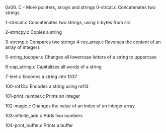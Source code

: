 0x06. C - More pointers, arrays and strings
0-strcat.c	Concatenates two strings

1-strncat.c	Concatenates two strings, using n bytes from src

2-strncpy.c	Copies a string

3-strcmp.c	Compares two strings
4-rev_array.c	Reverses the content of an array of integers

5-string_toupper.c	Changes all lowercase letters of a string to uppercase

6-cap_string.c	Capitalizes all words of a string

7-leet.c	Encodes a string into 1337

100-rot13.c	Encodes a string using rot13

101-print_number.c	Prints an integer

102-magic.c	Changes the value of an index of an integer array

103-infinite_add.c	Adds two numbers

104-print_buffer.c	Prints a buffer

